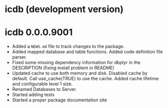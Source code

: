 # icdb (development version)

# icdb 0.0.0.9001

* Added a `NEWS.md` file to track changes to the package.
* Added mapped database and table functions. Added code definition file parser.
* Fixed some missing dependency information for dbplyr in the DESCRIPTION (fixing install problem in README)
* Updated cache to use both memory and disk. Disabled cache by default. Call use_cache(TRUE) to use the cache. Added cache lifetime and configurable level 1 size.
* Renamed Databases to Server.
* Started adding tests
* Started a proper package documentation site
